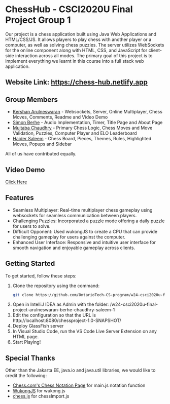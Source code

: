 # ChessHub - CSCI2020U Final Project Group 1

Our project is a chess application built using Java Web Applications and HTML/CSS/JS. It allows players to play chess with another player or a computer, as well as solving chess puzzles. The server utilizes WebSockets for the online component along with HTML, CSS, and JavaScript for client-side interaction across all modes. The primary goal of this project is to implement everything we learnt in this course into a full stack web application.

## Website Link: https://chess-hub.netlify.app

## Group Members

- [Kershan Arulneswaran](https://github.com/Koops0) - Websockets, Server, Online Multiplayer, Chess Moves, Comments, Readme and Video Demo
- [Simon Berhe](https://github.com/Its-Simon) - Audio Implementation, Timer, Title Page and About Page
- [Mujtaba Chaudhry](https://github.com/mujtabach2) - Primary Chess Logic, Chess Moves and Move Validation, Puzzles, Computer Player and ELO Leaderboard
- [Haider Saleem](https://github.com/Haider425) - Chess Board, Pieces, Themes, Rules, Highlighted Moves, Popups and Sidebar

All of us have contributed equally.

## Video Demo

[Click Here](https://drive.google.com/file/d/1M9cIDx6P93LRgtwjW4GaGHCZAjHwM3Fx/view?usp=sharing)

## Features

- Seamless Multiplayer: Real-time multiplayer chess gameplay using websockets for seamless communication between players.
- Challenging Puzzles: Incorporated a puzzle mode offering a daily puzzle for users to solve.
- Difficult Opponent: Used wukongJS to create a CPU that can provide challenging gameplay for users against the computer.
- Enhanced User Interface: Responsive and intuitive user interface for smooth navigation and enjoyable gameplay across clients.

## Getting Started

To get started, follow these steps:

1. Clone the repository using the command:
   ```bash
   git clone https://github.com/OntarioTech-CS-program/w24-csci2020u-final-project-arulneswaran-berhe-chaudhry-saleem-1/
   ```
2. Open in IntelliJ IDEA as Admin with the folder: /w24-csci2020u-final-project-arulneswaran-berhe-chaudhry-saleem-1
3. Edit the configuration so that the URL is http://localhost:8080/chessproject-1.0-SNAPSHOT/
4. Deploy GlassFish server
5. In Visual Studio Code, run the VS Code Live Server Extension on any HTML page.
6. Start Playing!

## Special Thanks

Other than the Jakarta EE, java.io and java.util libraries, we would like to credit the following:

- [Chess.com's Chess Notation Page](https://www.chess.com/terms/chess-notation) for main.js notation function
- [WukongJS](https://github.com/maksimKorzh/wukong) for wukong.js
- [chess.js](https://github.com/jhlywa/chess.js) for chessImport.js
